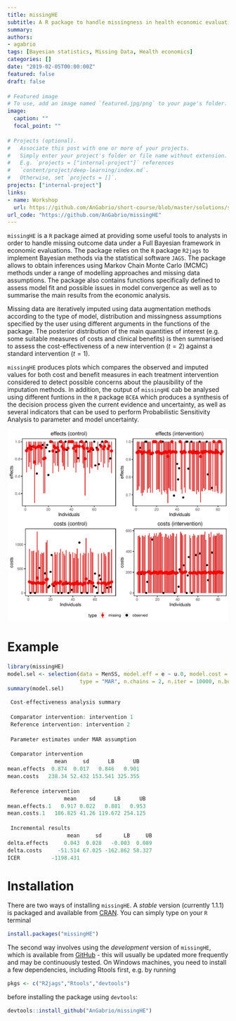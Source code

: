 ```yaml
---
title: missingHE
subtitle: A R package to handle missingness in health economic evaluations
summary: 
authors:
- agabrio
tags: [Bayesian statistics, Missing Data, Health economics]
categories: []
date: "2019-02-05T00:00:00Z"
featured: false
draft: false

# Featured image
# To use, add an image named `featured.jpg/png` to your page's folder. 
image:
  caption: ""
  focal_point: ""

# Projects (optional).
#   Associate this post with one or more of your projects.
#   Simply enter your project's folder or file name without extension.
#   E.g. `projects = ["internal-project"]` references 
#   `content/project/deep-learning/index.md`.
#   Otherwise, set `projects = []`.
projects: ["internal-project"]
links:
- name: Workshop
  url: https://github.com/AnGabrio/short-course/blob/master/solutions/solutions-knitr.pdf
url_code: "https://github.com/AnGabrio/missingHE"
---
```


`missingHE` is a `R` package aimed at providing some useful tools to analysts in order to handle missing outcome data under a Full Bayesian framework in economic evaluations. The package relies on the `R` package `R2jags` to implement Bayesian methods via the statistical software `JAGS`. The package allows to obtain inferences using Markov Chain Monte Carlo (MCMC) methods under a range of modelling approaches and missing data assumptions. The package also contains functions specifically defined to assess model fit and possible issues in model convergence as well as to summarise the main results from the economic analysis.


Missing data are iteratively imputed using data augmentation methods according to the type of model, distribution and missingness assumptions specified by the user using different arguments in the functions of the package. The posterior distribution of the main quantities of interest (e.g. some suitable measures of costs and clinical benefits) is then summarised to assess the cost-effectiveness of a new intervention ($t=2$) against a standard intervention ($t=1$).


`missingHE` produces plots which compares the observed and imputed values for both cost and benefit measures in each treatment intervention considered to detect possible concerns about the plausibility of the imputation methods. In addition, the output of `missingHE` cab be analysed using different funtions in the `R` package `BCEA` which produces a synthesis of the decision process given the current evidence and uncertainty, as well as several indicators that can be used to perform Probabilistic Sensitivity Analysis to parameter and model uncertainty. 


![png](imputed.jpg)


# Example

```r
library(missingHE)
model.sel <- selection(data = MenSS, model.eff = e ~ u.0, model.cost = c ~ e, model.me = me ~ 1, model.mc = mc ~ 1, 
                       type = "MAR", n.chains = 2, n.iter = 10000, n.burnin = 1000, dist_e = "norm", dist_c = "norm")
summary(model.sel)
```

```r
 Cost-effectiveness analysis summary 
 
 Comparator intervention: intervention 1 
 Reference intervention: intervention 2 
 
 Parameter estimates under MAR assumption
 
 Comparator intervention 
               mean     sd      LB      UB
mean.effects  0.874  0.017   0.846   0.901
mean.costs   238.34 52.432 153.541 325.355

 Reference intervention 
                  mean    sd      LB      UB
mean.effects.1   0.917 0.022   0.881   0.953
mean.costs.1   186.825 41.26 119.672 254.125

 Incremental results 
                   mean     sd       LB     UB
delta.effects     0.043  0.028   -0.003  0.089
delta.costs     -51.514 67.025 -162.862 58.327
ICER          -1198.431
```


# Installation


There are two ways of installing `missingHE`. A *stable* version (currently 1.1.1) is packaged and available from [CRAN](https://cran.r-project.org/web/packages/missingHE/). You can simply type on your `R` terminal


```r
install.packages("missingHE")
```

The second way involves using the *development* version of `missingHE`, which is available from [GitHub](https://github.com/AnGabrio/missingHE) - this will usually be updated more frequently and may be continuously tested. On Windows machines, you need to install a few dependencies, including Rtools first, e.g. by running


```r
pkgs <- c("R2jags","Rtools","devtools")
```


before installing the package using `devtools`:


```r
devtools::install_github("AnGabrio/missingHE")
```




